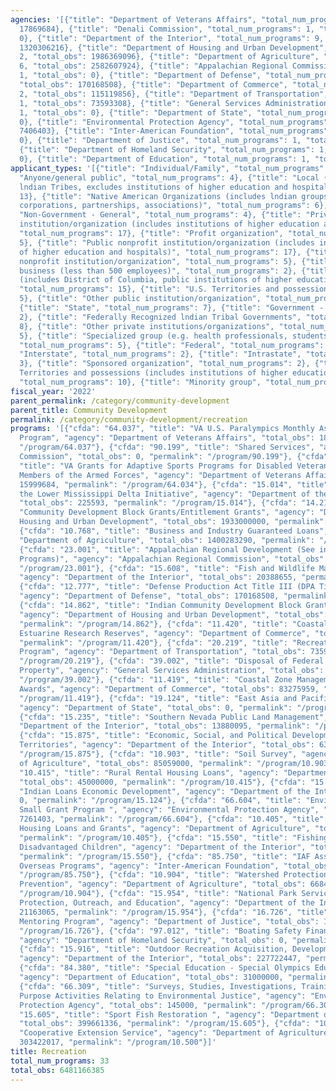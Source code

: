 ```yaml
---
agencies: '[{"title": "Department of Veterans Affairs", "total_num_programs": 2, "total_obs":
  17869684}, {"title": "Denali Commission", "total_num_programs": 1, "total_obs":
  0}, {"title": "Department of the Interior", "total_num_programs": 9, "total_obs":
  1320306216}, {"title": "Department of Housing and Urban Development", "total_num_programs":
  2, "total_obs": 1986369096}, {"title": "Department of Agriculture", "total_num_programs":
  6, "total_obs": 2582607924}, {"title": "Appalachian Regional Commission", "total_num_programs":
  1, "total_obs": 0}, {"title": "Department of Defense", "total_num_programs": 1,
  "total_obs": 170168508}, {"title": "Department of Commerce", "total_num_programs":
  2, "total_obs": 115119856}, {"title": "Department of Transportation", "total_num_programs":
  1, "total_obs": 73593308}, {"title": "General Services Administration", "total_num_programs":
  1, "total_obs": 0}, {"title": "Department of State", "total_num_programs": 1, "total_obs":
  0}, {"title": "Environmental Protection Agency", "total_num_programs": 2, "total_obs":
  7406403}, {"title": "Inter-American Foundation", "total_num_programs": 1, "total_obs":
  0}, {"title": "Department of Justice", "total_num_programs": 1, "total_obs": 176725390},
  {"title": "Department of Homeland Security", "total_num_programs": 1, "total_obs":
  0}, {"title": "Department of Education", "total_num_programs": 1, "total_obs": 31000000}]'
applicant_types: '[{"title": "Individual/Family", "total_num_programs": 7}, {"title":
  "Anyone/general public", "total_num_programs": 4}, {"title": "Local (includes State-designated
  lndian Tribes, excludes institutions of higher education and hospitals", "total_num_programs":
  13}, {"title": "Native American Organizations (includes lndian groups, cooperatives,
  corporations, partnerships, associations)", "total_num_programs": 6}, {"title":
  "Non-Government - General", "total_num_programs": 4}, {"title": "Private nonprofit
  institution/organization (includes institutions of higher education and hospitals)",
  "total_num_programs": 17}, {"title": "Profit organization", "total_num_programs":
  5}, {"title": "Public nonprofit institution/organization (includes institutions
  of higher education and hospitals)", "total_num_programs": 17}, {"title": "Quasi-public
  nonprofit institution/organization", "total_num_programs": 5}, {"title": "Small
  business (less than 500 employees)", "total_num_programs": 2}, {"title": "State
  (includes District of Columbia, public institutions of higher education and hospitals)",
  "total_num_programs": 15}, {"title": "U.S. Territories and possessions", "total_num_programs":
  5}, {"title": "Other public institution/organization", "total_num_programs": 6},
  {"title": "State", "total_num_programs": 7}, {"title": "Government - General", "total_num_programs":
  2}, {"title": "Federally Recognized lndian Tribal Governments", "total_num_programs":
  8}, {"title": "Other private institutions/organizations", "total_num_programs":
  5}, {"title": "Specialized group (e.g. health professionals, students, veterans)",
  "total_num_programs": 5}, {"title": "Federal", "total_num_programs": 4}, {"title":
  "Interstate", "total_num_programs": 2}, {"title": "Intrastate", "total_num_programs":
  3}, {"title": "Sponsored organization", "total_num_programs": 2}, {"title": "U.S.
  Territories and possessions (includes institutions of higher education and hospitals)",
  "total_num_programs": 10}, {"title": "Minority group", "total_num_programs": 1}]'
fiscal_year: '2022'
parent_permalink: /category/community-development
parent_title: Community Development
permalink: /category/community-development/recreation
programs: '[{"cfda": "64.037", "title": "VA U.S. Paralympics Monthly Assistance Allowance
  Program", "agency": "Department of Veterans Affairs", "total_obs": 1870000, "permalink":
  "/program/64.037"}, {"cfda": "90.199", "title": "Shared Services", "agency": "Denali
  Commission", "total_obs": 0, "permalink": "/program/90.199"}, {"cfda": "64.034",
  "title": "VA Grants for Adaptive Sports Programs for Disabled Veterans and Disabled
  Members of the Armed Forces", "agency": "Department of Veterans Affairs", "total_obs":
  15999684, "permalink": "/program/64.034"}, {"cfda": "15.014", "title": "Supporting
  the Lower Mississippi Delta Initiative", "agency": "Department of the Interior",
  "total_obs": 225593, "permalink": "/program/15.014"}, {"cfda": "14.218", "title":
  "Community Development Block Grants/Entitlement Grants", "agency": "Department of
  Housing and Urban Development", "total_obs": 1933000000, "permalink": "/program/14.218"},
  {"cfda": "10.768", "title": "Business and Industry Guaranteed Loans", "agency":
  "Department of Agriculture", "total_obs": 1400283290, "permalink": "/program/10.768"},
  {"cfda": "23.001", "title": "Appalachian Regional Development (See individual Appalachian
  Programs)", "agency": "Appalachian Regional Commission", "total_obs": 0, "permalink":
  "/program/23.001"}, {"cfda": "15.608", "title": "Fish and Wildlife Management Assistance",
  "agency": "Department of the Interior", "total_obs": 20388655, "permalink": "/program/15.608"},
  {"cfda": "12.777", "title": "Defense Production Act Title III (DPA Title III)",
  "agency": "Department of Defense", "total_obs": 170168508, "permalink": "/program/12.777"},
  {"cfda": "14.862", "title": "Indian Community Development Block Grant Program",
  "agency": "Department of Housing and Urban Development", "total_obs": 53369096,
  "permalink": "/program/14.862"}, {"cfda": "11.420", "title": "Coastal Zone Management
  Estuarine Research Reserves", "agency": "Department of Commerce", "total_obs": 31843897,
  "permalink": "/program/11.420"}, {"cfda": "20.219", "title": "Recreational Trails
  Program", "agency": "Department of Transportation", "total_obs": 73593308, "permalink":
  "/program/20.219"}, {"cfda": "39.002", "title": "Disposal of Federal Surplus Real
  Property", "agency": "General Services Administration", "total_obs": 0, "permalink":
  "/program/39.002"}, {"cfda": "11.419", "title": "Coastal Zone Management Administration
  Awards", "agency": "Department of Commerce", "total_obs": 83275959, "permalink":
  "/program/11.419"}, {"cfda": "19.124", "title": "East Asia and Pacific Grants Program",
  "agency": "Department of State", "total_obs": 0, "permalink": "/program/19.124"},
  {"cfda": "15.235", "title": "Southern Nevada Public Land Management", "agency":
  "Department of the Interior", "total_obs": 13880095, "permalink": "/program/15.235"},
  {"cfda": "15.875", "title": "Economic, Social, and Political Development of the
  Territories", "agency": "Department of the Interior", "total_obs": 637250025, "permalink":
  "/program/15.875"}, {"cfda": "10.903", "title": "Soil Survey", "agency": "Department
  of Agriculture", "total_obs": 85059000, "permalink": "/program/10.903"}, {"cfda":
  "10.415", "title": "Rural Rental Housing Loans", "agency": "Department of Agriculture",
  "total_obs": 45000000, "permalink": "/program/10.415"}, {"cfda": "15.124", "title":
  "Indian Loans Economic Development", "agency": "Department of the Interior", "total_obs":
  0, "permalink": "/program/15.124"}, {"cfda": "66.604", "title": "Environmental Justice
  Small Grant Program ", "agency": "Environmental Protection Agency", "total_obs":
  7261403, "permalink": "/program/66.604"}, {"cfda": "10.405", "title": "Farm Labor
  Housing Loans and Grants", "agency": "Department of Agriculture", "total_obs": 80383617,
  "permalink": "/program/10.405"}, {"cfda": "15.550", "title": "Fishing Events for
  Disadvantaged Children", "agency": "Department of the Interior", "total_obs": 15000,
  "permalink": "/program/15.550"}, {"cfda": "85.750", "title": "IAF Assistance for
  Overseas Programs", "agency": "Inter-American Foundation", "total_obs": 0, "permalink":
  "/program/85.750"}, {"cfda": "10.904", "title": "Watershed Protection and Flood
  Prevention", "agency": "Department of Agriculture", "total_obs": 668460000, "permalink":
  "/program/10.904"}, {"cfda": "15.954", "title": "National Park Service Conservation,
  Protection, Outreach, and Education", "agency": "Department of the Interior", "total_obs":
  21163065, "permalink": "/program/15.954"}, {"cfda": "16.726", "title": "Juvenile
  Mentoring Program", "agency": "Department of Justice", "total_obs": 176725390, "permalink":
  "/program/16.726"}, {"cfda": "97.012", "title": "Boating Safety Financial Assistance",
  "agency": "Department of Homeland Security", "total_obs": 0, "permalink": "/program/97.012"},
  {"cfda": "15.916", "title": "Outdoor Recreation Acquisition, Development and Planning",
  "agency": "Department of the Interior", "total_obs": 227722447, "permalink": "/program/15.916"},
  {"cfda": "84.380", "title": "Special Education - Special Olympics Education Programs",
  "agency": "Department of Education", "total_obs": 31000000, "permalink": "/program/84.380"},
  {"cfda": "66.309", "title": "Surveys, Studies, Investigations, Training and Special
  Purpose Activities Relating to Environmental Justice", "agency": "Environmental
  Protection Agency", "total_obs": 145000, "permalink": "/program/66.309"}, {"cfda":
  "15.605", "title": "Sport Fish Restoration ", "agency": "Department of the Interior",
  "total_obs": 399661336, "permalink": "/program/15.605"}, {"cfda": "10.500", "title":
  "Cooperative Extension Service", "agency": "Department of Agriculture", "total_obs":
  303422017, "permalink": "/program/10.500"}]'
title: Recreation
total_num_programs: 33
total_obs: 6481166385
---
```

